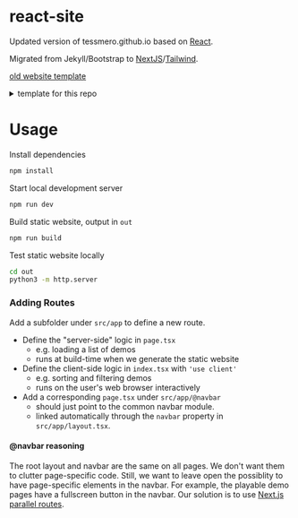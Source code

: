 # react-site

Updated version of tessmero.github.io based on [React](https://react.dev/).

Migrated from Jekyll/Bootstrap to [NextJS](https://nextjs.org/)/[Tailwind](https://tailwindcss.com/).

[old website template](https://nicolas-van.github.io/bootstrap-4-github-pages/)

<details>
    <summary>template for this repo</summary>

[create-next-app documentation](https://nextjs.org/docs/app/api-reference/cli/create-next-app)
```bash
> npx create-next-app@latest
What is your project named?  react-site
Would you like to use TypeScript?  Yes
Which linter would you like to use?  ESLint
Would you like to use Tailwind CSS?  Yes
Would you like your code inside a `src/` directory?  Yes
Would you like to use App Router? (recommended) Yes
Would you like to use Turbopack? (recommended) Yes
Would you like to customize the import alias (`@/*` by default)? Yes
```

</details>

# Usage

Install dependencies

```bash
npm install
```


Start local development server

```bash
npm run dev
```

Build static website, output in ```out```

```bash
npm run build
```

Test static website locally

```bash
cd out
python3 -m http.server
```

### Adding Routes

Add a subfolder under `src/app` to define a new route.
- Define the "server-side" logic in `page.tsx` 
  - e.g. loading a list of demos 
  - runs at build-time when we generate the static website
- Define the client-side logic in `index.tsx` with `'use client'`
    - e.g. sorting and filtering demos
    - runs on the user's web browser interactively
- Add a corresponding `page.tsx` under `src/app/@navbar` 
    - should just point to the common navbar module. 
    - linked automatically through the `navbar` property in `src/app/layout.tsx`.

#### @navbar reasoning
The root layout and navbar are the same on all pages. We don't want them to clutter page-specific code. Still, we want to leave open the possiblity to have page-specific elements in the navbar. For example, the playable demo pages have a fullscreen button in the navbar. Our solution is to use [Next.js parallel routes](https://nextjs.org/docs/app/api-reference/file-conventions/parallel-routes).




